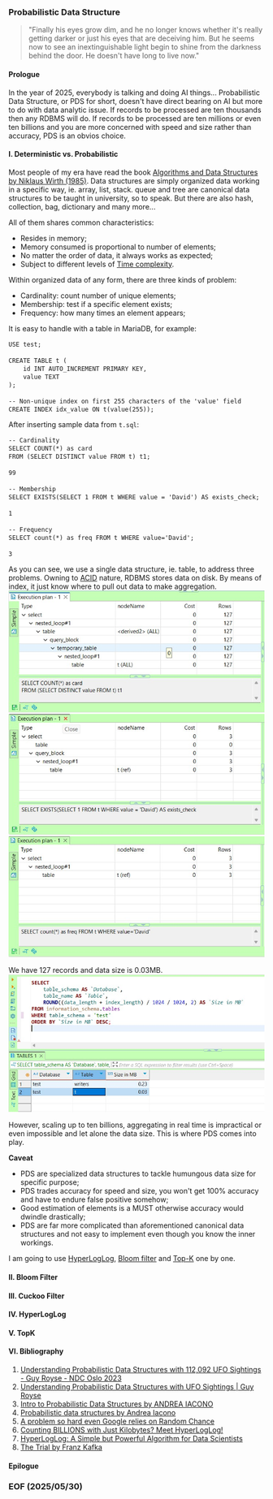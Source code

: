 ### Probabilistic Data Structure

> "Finally his eyes grow dim, and he no longer knows whether it's really getting darker or just his eyes that are deceiving him. But he seems now to see an inextinguishable light begin to shine from the darkness behind the door. He doesn't have long to live now." 


#### Prologue
In the year of 2025, everybody is talking and doing AI things... Probabilistic Data Structure, or PDS for short, doesn't have direct bearing on AI but more to do with data analytic issue. If records to be processed are ten thousands then any RDBMS will do. If records to be processed are ten millions or even ten billions and you are more concerned with speed and size rather than accuracy, PDS is an obvios choice. 


#### I. Deterministic vs. Probabilistic 
Most people of my era have read the book [Algorithms and Data Structures by Niklaus Wirth (1985)](https://informatika-21.ru/pdf/AD.pdf). Data structures are simply organized data working in a specific way, ie. array, list, stack. queue and tree are canonical data structures to be taught in university, so to speak. But there are also hash, collection, bag, dictionary and many more... 

All of them shares common characteristics: 
- Resides in memory; 
- Memory consumed is proportional to number of elements; 
- No matter the order of data, it always works as expected; 
- Subject to different levels of [Time complexity](https://en.wikipedia.org/wiki/Time_complexity). 

Within organized data of any form, there are three kinds of problem: 
- Cardinality: count number of unique elements; 
- Membership: test if a specific element exists; 
- Frequency: how many times an element appears;

It is easy to handle with a table in MariaDB, for example: 
```
USE test; 

CREATE TABLE t (
    id INT AUTO_INCREMENT PRIMARY KEY,
    value TEXT
);

-- Non-unique index on first 255 characters of the 'value' field
CREATE INDEX idx_value ON t(value(255)); 
```

After inserting sample data from `t.sql`: 
```
-- Cardinality 
SELECT COUNT(*) as card 
FROM (SELECT DISTINCT value FROM t) t1; 

99

-- Membership 
SELECT EXISTS(SELECT 1 FROM t WHERE value = 'David') AS exists_check;

1 

-- Frequency 
SELECT count(*) as freq FROM t WHERE value='David'; 

3
```

As you can see, we use a single data structure, ie. table, to address three problems. Owning to [ACID](https://en.wikipedia.org/wiki/ACID) nature, RDBMS stores data on disk. By means of index, it just know where to pull out data to make aggregation. 
![alt cardinality](img/t.card.JPG)
![alt membership](img/t.member.JPG)
![alt frequency](img/t.freq.JPG)

We have 127 records and data size is 0.03MB. 
![alt data size](img/t.data-size.JPG)

However, scaling up to ten billions, aggregating in real time is impractical or even impossible and let alone the data size. This is where PDS comes into play. 

**Caveat**

- PDS are specialized data structures to tackle humungous data size for specific purpose; 
- PDS trades accuracy for speed and size, you won't get 100% accuracy and have to endure false positive somehow; 
- Good estimation of elements is a MUST otherwise accuracy would dwindle drastically;  
- PDS are far more complicated than aforementioned canonical data structures and not easy to implement even though you know the inner workings.  

I am going to use [HyperLogLog](https://redis.io/docs/latest/develop/data-types/probabilistic/hyperloglogs/), [Bloom filter](https://redis.io/docs/latest/develop/data-types/probabilistic/bloom-filter/) and [Top-K](https://redis.io/docs/latest/develop/data-types/probabilistic/top-k/) one by one. 



#### II. Bloom Filter 


#### III. Cuckoo Filter 


#### IV. HyperLogLog


#### V. TopK


#### VI. Bibliography 
1. [Understanding Probabilistic Data Structures with 112,092 UFO Sightings - Guy Royse - NDC Oslo 2023](https://youtu.be/M6XOniVANKI)
2. [Understanding Probabilistic Data Structures with UFO Sightings | Guy Royse](https://youtu.be/2Dzc7fxA0us)
3. [Intro to Probabilistic Data Structures by ANDREA IACONO](https://youtu.be/Y66Uy1he3Vo)
4. [Probabilistic data structures by Andrea Iacono](https://youtu.be/bYyRwGFSFbQ)
5. [A problem so hard even Google relies on Random Chance](https://youtu.be/lJYufx0bfpw)
6. [Counting BILLIONS with Just Kilobytes? Meet HyperLogLog!](https://youtu.be/f69hh3KgFEk)
7. [HyperLogLog: A Simple but Powerful Algorithm for Data Scientists](https://chengweihu.com/hyperloglog/)
8. [The Trial by Franz Kafka](https://www.gutenberg.org/cache/epub/7849/pg7849-images.html)


#### Epilogue


### EOF (2025/05/30)